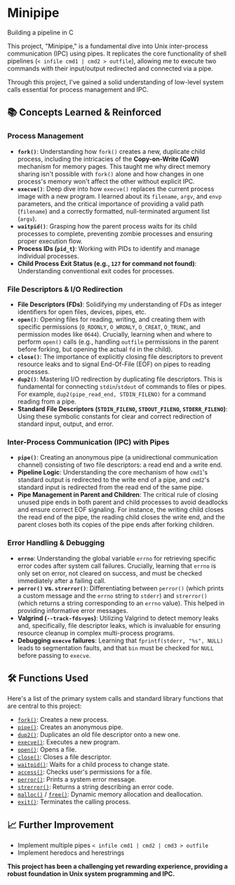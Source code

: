 # Minipipe
Building a pipeline in C

This project, "Minipipe," is a fundamental dive into Unix inter-process communication (IPC) using pipes. It replicates the core functionality of shell pipelines (`< infile cmd1 | cmd2 > outfile`), allowing me to execute two commands with their input/output redirected and connected via a pipe.

Through this project, I've gained a solid understanding of low-level system calls essential for process management and IPC.

## 📚 Concepts Learned & Reinforced

### Process Management
* **`fork()`**: Understanding how `fork()` creates a new, duplicate child process, including the intricacies of the **Copy-on-Write (CoW)** mechanism for memory pages. This taught me why direct memory sharing isn't possible with `fork()` alone and how changes in one process's memory won't affect the other without explicit IPC.
* **`execve()`**: Deep dive into how `execve()` replaces the current process image with a new program. I learned about its `filename`, `argv`, and `envp` parameters, and the critical importance of providing a valid path (`filename`) and a correctly formatted, null-terminated argument list (`argv`).
* **`waitpid()`**: Grasping how the parent process waits for its child processes to complete, preventing zombie processes and ensuring proper execution flow.
* **Process IDs (`pid_t`)**: Working with PIDs to identify and manage individual processes.
* **Child Process Exit Status (e.g., `127` for command not found)**: Understanding conventional exit codes for processes.

### File Descriptors & I/O Redirection
* **File Descriptors (FDs)**: Solidifying my understanding of FDs as integer identifiers for open files, devices, pipes, etc.
* **`open()`**: Opening files for reading, writing, and creating them with specific permissions (`O_RDONLY`, `O_WRONLY`, `O_CREAT`, `O_TRUNC`, and permission modes like `0644`). Crucially, learning when and where to perform `open()` calls (e.g., handling `outfile` permissions in the parent before forking, but opening the actual `fd` in the child).
* **`close()`**: The importance of explicitly closing file descriptors to prevent resource leaks and to signal End-Of-File (EOF) on pipes to reading processes.
* **`dup2()`**: Mastering I/O redirection by duplicating file descriptors. This is fundamental for connecting `stdin`/`stdout` of commands to files or pipes. For example, `dup2(pipe_read_end, STDIN_FILENO)` for a command reading from a pipe.
* **Standard File Descriptors (`STDIN_FILENO`, `STDOUT_FILENO`, `STDERR_FILENO`)**: Using these symbolic constants for clear and correct redirection of standard input, output, and error.

### Inter-Process Communication (IPC) with Pipes
* **`pipe()`**: Creating an anonymous pipe (a unidirectional communication channel) consisting of two file descriptors: a read end and a write end.
* **Pipeline Logic**: Understanding the core mechanism of how `cmd1`'s standard output is redirected to the write end of a pipe, and `cmd2`'s standard input is redirected from the read end of the same pipe.
* **Pipe Management in Parent and Children**: The critical rule of closing unused pipe ends in both parent and child processes to avoid deadlocks and ensure correct EOF signaling. For instance, the writing child closes the read end of the pipe, the reading child closes the write end, and the parent closes both its copies of the pipe ends after forking children.

### Error Handling & Debugging
* **`errno`**: Understanding the global variable `errno` for retrieving specific error codes after system call failures. Crucially, learning that `errno` is only set on error, not cleared on success, and must be checked immediately after a failing call.
* **`perror()` vs. `strerror()`**: Differentiating between `perror()` (which prints a custom message and the `errno` string to `stderr`) and `strerror()` (which returns a string corresponding to an `errno` value). This helped in providing informative error messages.
* **Valgrind (`--track-fds=yes`)**: Utilizing Valgrind to detect memory leaks and, specifically, file descriptor leaks, which is invaluable for ensuring resource cleanup in complex multi-process programs.
* **Debugging `execve` failures**: Learning that `fprintf(stderr, "%s", NULL)` leads to segmentation faults, and that `bin` must be checked for `NULL` before passing to `execve`.

## 🛠️ Functions Used

Here's a list of the primary system calls and standard library functions that are central to this project:

* [`fork()`](https://man7.org/linux/man-pages/man2/fork.2.html): Creates a new process.
* [`pipe()`](https://man7.org/linux/man-pages/man2/pipe.2.html): Creates an anonymous pipe.
* [`dup2()`](https://man7.org/linux/man-pages/man2/dup.2.html): Duplicates an old file descriptor onto a new one.
* [`execve()`](https://man7.org/linux/man-pages/man2/execve.2.html): Executes a new program.
* [`open()`](https://man7.org/linux/man-pages/man2/open.2.html): Opens a file.
* [`close()`](https://man7.org/linux/man-pages/man2/close.2.html): Closes a file descriptor.
* [`waitpid()`](https://man7.org/linux/man-pages/man2/wait.2.html): Waits for a child process to change state.
* [`access()`](https://man7.org/linux/man-pages/man2/access.2.html): Checks user's permissions for a file.
* [`perror()`](https://man7.org/linux/man-pages/man3/perror.3.html): Prints a system error message.
* [`strerror()`](https://man7.org/linux/man-pages/man3/strerror.3.html): Returns a string describing an error code.
* [`malloc()`](https://man7.org/linux/man-pages/man3/malloc.3.html) / [`free()`](https://man7.org/linux/man-pages/man3/free.3.html): Dynamic memory allocation and deallocation.
* [`exit()`](https://man7.org/linux/man-pages/man3/exit.3.html): Terminates the calling process.

## 📈 Further Improvement
* Implement multiple pipes `< infile cmd1 | cmd2 | cmd3 > outfile`
* Implement heredocs and herestrings

**This project has been a challenging yet rewarding experience, providing a robust foundation in Unix system programming and IPC.**
